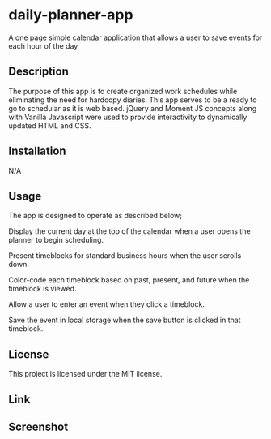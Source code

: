 # daily-planner-app
A one page simple calendar application that allows a user to save events for each hour of the day


## Description

The purpose of this app is to create organized work schedules while eliminating the need for hardcopy diaries. This app serves to be a ready to go to schedular as it is web based. jQuery and Moment JS concepts along with Vanilla Javascript were used to provide interactivity to dynamically updated HTML and CSS.


## Installation
N/A


## Usage

The app is designed to operate as described below;

Display the current day at the top of the calendar when a user opens the planner to begin scheduling.

Present timeblocks for standard business hours when the user scrolls down.

Color-code each timeblock based on past, present, and future when the timeblock is viewed.

Allow a user to enter an event when they click a timeblock.

Save the event in local storage when the save button is clicked in that timeblock.



## License

This project is licensed under the MIT license. 


## Link



## Screenshot

